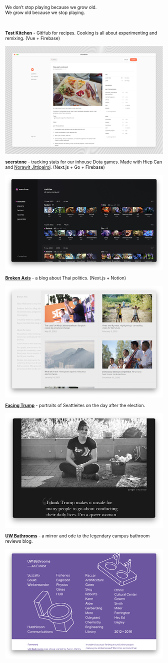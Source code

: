 We don’t stop playing because we grow old.
<br />
We grow old because we stop playing.
<br />
<br />
<br />

**Test Kitchen** - GitHub for recipes. Cooking is all about experimenting and remixing. (Vue + Firebase)
<br /><br />
![](/browser.png)

[**seerstone**](https://seerstone.vercel.app) - tracking stats for our inhouse Dota games. Made with [Hiep Can](https://www.linkedin.com/in/hiepcan/) and [Norawit Jittipairoj](https://www.linkedin.com/in/norawitjittipairoj/). (Next.js + Go + Firebase)
<br /><br />
[![](/seerstone.png)](https://seerstone.vercel.app)

[**Broken Axis**](https:/brokenaxis.com) - a blog about Thai politics. (Next.js + Notion)
<br /><br />
[![](/brokenaxis.png)](https:/brokenaxis.com)

[**Facing Trump**](https://www.facingtrump.com) - portraits of Seattleites on the day after the election.
<br /><br />
[![](/facingtrump.png)](https://www.facingtrump.com)

[**UW Bathrooms**](https://uwbathrooms.netlify.app) - a mirror and ode to the legendary campus bathroom reviews blog.
<br /><br />
[![](/uwbathrooms.png)](https://uwbathrooms.netlify.app)
